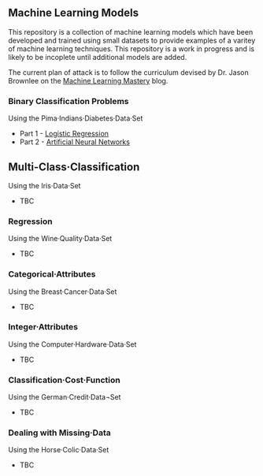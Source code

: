 ## Machine Learning Models

This repository is a collection of machine learning models which have been developed and trained using small datasets to provide examples of a varitey of machine learning techniques. This repository is a work in progress and is likely to be incoplete until additional models are added. 

The current plan of attack is to follow the curriculum devised by Dr. Jason Brownlee on the [Machine Learning Mastery](https://machinelearningmastery.com/practice-machine-learning-with-small-in-memory-datasets-from-the-uci-machine-learning-repository/) blog.

### Binary Classification Problems

Using the Pima·Indians·Diabetes·Data·Set

- Part 1 - [Logistic Regression](https://github.com/mshirlaw/ml-models/blob/master/binary-classification/Binary%20Classifiers%20%5BPart%201%5D.ipynb)
- Part 2 - [Artificial Neural Networks](https://github.com/mshirlaw/ml-models/blob/master/binary-classification/Binary%20Classifiers%20%5BPart%202%5D.ipynb)

## Multi-Class·Classification

Using the Iris·Data·Set

- TBC

### Regression

Using the Wine·Quality·Data·Set

- TBC

### Categorical·Attributes

Using the Breast·Cancer·Data·Set

- TBC

### Integer·Attributes

Using the Computer·Hardware·Data·Set

- TBC

### Classification·Cost·Function
 
Using the German·Credit·Data¬Set

- TBC

### Dealing with Missing·Data

Using the Horse·Colic·Data·Set

- TBC

